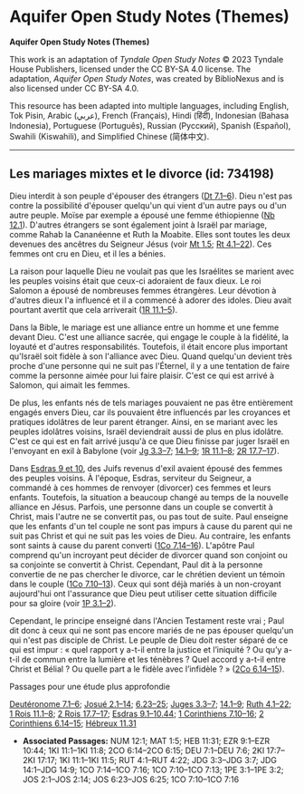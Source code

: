 # Aquifer Open Study Notes (Themes)

**Aquifer Open Study Notes (Themes)**

This work is an adaptation of *Tyndale Open Study Notes* © 2023 Tyndale House Publishers, licensed under the CC BY\-SA 4\.0 license. The adaptation, *Aquifer Open Study Notes*, was created by BiblioNexus and is also licensed under CC BY\-SA 4\.0\.

This resource has been adapted into multiple languages, including English, Tok Pisin, Arabic (عربي), French (Français), Hindi (हिंदी), Indonesian (Bahasa Indonesia), Portuguese (Português), Russian (Русский), Spanish (Español), Swahili (Kiswahili), and Simplified Chinese (简体中文).



--------------------------------

## Les mariages mixtes et le divorce (id: 734198)

Dieu interdit à son peuple d'épouser des étrangers ([Dt 7\.1–6](https://ref.ly/Deut7:1-Deut7:6)). Dieu n'est pas contre la possibilité d'épouser quelqu'un qui vient d'un autre pays ou d'un autre peuple. Moïse par exemple a épousé une femme éthiopienne ([Nb 12\.1](https://ref.ly/Num12:1)). D'autres étrangers se sont également joint à Israël par mariage, comme Rahab la Cananéenne et Ruth la Moabite. Elles sont toutes les deux devenues des ancêtres du Seigneur Jésus (voir [Mt 1\.5](https://ref.ly/Matt1:5); [Rt 4\.1–22](https://ref.ly/Ruth4:1-Ruth4:22)). Ces femmes ont cru en Dieu, et il les a bénies. 

La raison pour laquelle Dieu ne voulait pas que les Israélites se marient avec les peuples voisins était que ceux\-ci adoraient de faux dieux. Le roi Salomon a épousé de nombreuses femmes étrangères. Leur dévotion à d'autres dieux l'a influencé et il a commencé à adorer des idoles. Dieu avait pourtant avertit que cela arriverait ([1R 11\.1–5](https://ref.ly/1Kgs11:1-1Kgs11:5)).

Dans la Bible, le mariage est une alliance entre un homme et une femme devant Dieu. C'est une alliance sacrée, qui engage le couple à la fidélité, la loyauté et d'autres responsabilités. Toutefois, il était encore plus important qu'Israël soit fidèle à son l'alliance avec Dieu. Quand quelqu'un devient très proche d'une personne qui ne suit pas l'Éternel, il y a une tentation de faire comme la personne aimée pour lui faire plaisir. C'est ce qui est arrivé à Salomon, qui aimait les femmes. 

De plus, les enfants nés de tels mariages pouvaient ne pas être entièrement engagés envers Dieu, car ils pouvaient être influencés par les croyances et pratiques idolâtres de leur parent étranger. Ainsi, en se mariant avec les peuples idolâtres voisins, Israël deviendrait aussi de plus en plus idolâtre. C'est ce qui est en fait arrivé jusqu'à ce que Dieu finisse par juger Israël en l'envoyant en exil à Babylone (voir [Jg 3\.3–7](https://ref.ly/Judg3:3-Judg3:7); [14\.1–9](https://ref.ly/Judg14:1-Judg14:9); [1R 11\.1–8](https://ref.ly/1Kgs11:1-1Kgs11:8); [2R 17\.7–17](https://ref.ly/2Kgs17:7-2Kgs17:17)).

Dans [Esdras 9 et 10](https://ref.ly/Ezra9:1-Ezra10:44), des Juifs revenus d'exil avaient épousé des femmes des peuples voisins. À l'époque, Esdras, serviteur du Seigneur, a commandé à ces hommes de renvoyer (divorcer) ces femmes et leurs enfants. Toutefois, la situation a beaucoup changé au temps de la nouvelle alliance en Jésus. Parfois, une personne dans un couple se convertit à Christ, mais l'autre ne se convertit pas, ou pas tout de suite. Paul enseigne que les enfants d'un tel couple ne sont pas impurs à cause du parent qui ne suit pas Christ et qui ne suit pas les voies de Dieu. Au contraire, les enfants sont saints à cause du parent converti ([1Co 7\.14–16](https://ref.ly/1Cor7:14-1Cor7:16)). L'apôtre Paul comprend qu'un incroyant peut décider de divorcer quand son conjoint ou sa conjointe se convertit à Christ. Cependant, Paul dit à la personne convertie de ne pas chercher le divorce, car le chrétien devient un témoin dans le couple ([1Co 7\.10–13](https://ref.ly/1Cor7:10-1Cor7:13)). Ceux qui sont déjà mariés à un non\-croyant aujourd'hui ont l'assurance que Dieu peut utiliser cette situation difficile pour sa gloire (voir [1P 3\.1–2](https://ref.ly/1Pet3:1-1Pet3:2)).

Cependant, le principe enseigné dans l'Ancien Testament reste vrai ; Paul dit donc à ceux qui ne sont pas encore mariés de ne pas épouser quelqu'un qui n'est pas disciple de Christ. Le peuple de Dieu doit rester séparé de ce qui est impur : « quel rapport y a\-t\-il entre la justice et l’iniquité ? Ou qu’y a\-t\-il de commun entre la lumière et les ténèbres ? Quel accord y a\-t\-il entre Christ et Bélial ? Ou quelle part a le fidèle avec l’infidèle ? » ([2Co 6\.14–15](https://ref.ly/2Cor6:14-2Cor6:15)). 

Passages pour une étude plus approfondie

[Deutéronome 7\.1–6](https://ref.ly/Deut7:1-Deut7:6); [Josué 2\.1–14](https://ref.ly/Josh2:1-Josh2:14); [6\.23–25](https://ref.ly/Josh6:23-Josh6:25); [Juges 3\.3–7](https://ref.ly/Judg3:3-Judg3:7); [14\.1–9](https://ref.ly/Judg14:1-Judg14:9); [Ruth 4\.1–22](https://ref.ly/Ruth4:1-Ruth4:22); [1 Rois 11\.1–8](https://ref.ly/1Kgs11:1-1Kgs11:8); [2 Rois 17\.7–17](https://ref.ly/2Kgs17:7-2Kgs17:17); [Esdras 9\.1–10\.44](https://ref.ly/Ezra9:1-Ezra10:44); [1 Corinthiens 7\.10–16](https://ref.ly/1Cor7:10-1Cor7:16); [2 Corinthiens 6\.14–15](https://ref.ly/2Cor6:14-2Cor6:15); [Hébreux 11\.31](https://ref.ly/Heb11:31)

* **Associated Passages:** NUM 12:1; MAT 1:5; HEB 11:31; EZR 9:1–EZR 10:44; 1KI 11:1–1KI 11:8; 2CO 6:14–2CO 6:15; DEU 7:1–DEU 7:6; 2KI 17:7–2KI 17:17; 1KI 11:1–1KI 11:5; RUT 4:1–RUT 4:22; JDG 3:3–JDG 3:7; JDG 14:1–JDG 14:9; 1CO 7:14–1CO 7:16; 1CO 7:10–1CO 7:13; 1PE 3:1–1PE 3:2; JOS 2:1–JOS 2:14; JOS 6:23–JOS 6:25; 1CO 7:10–1CO 7:16

